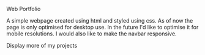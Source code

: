 Web Portfolio

A simple webpage created using html and styled using css. As of now the page is only optimised for desktop use. In the future I'd like to  optimise it for mobile resolutions.
I would also like to make the navbar responsive.

Display more of my projects
